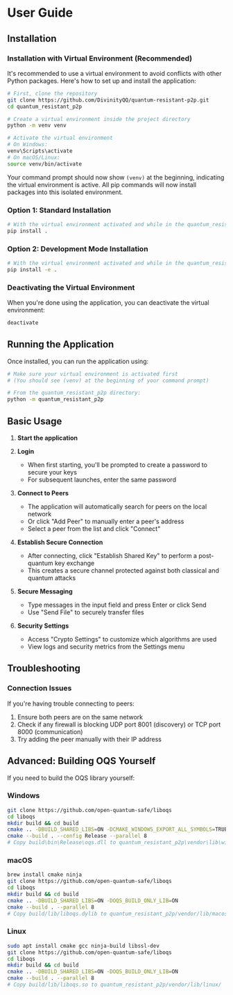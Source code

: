 # User Guide

## Installation

### Installation with Virtual Environment (Recommended)

It's recommended to use a virtual environment to avoid conflicts with other Python packages. Here's how to set up and install the application:

```bash
# First, clone the repository
git clone https://github.com/DivinityQQ/quantum-resistant-p2p.git
cd quantum_resistant_p2p

# Create a virtual environment inside the project directory
python -m venv venv

# Activate the virtual environment
# On Windows:
venv\Scripts\activate
# On macOS/Linux:
source venv/bin/activate
```

Your command prompt should now show `(venv)` at the beginning, indicating the virtual environment is active. All pip commands will now install packages into this isolated environment.

### Option 1: Standard Installation

```bash
# With the virtual environment activated and while in the quantum_resistant_p2p directory:
pip install .
```

### Option 2: Development Mode Installation

```bash
# With the virtual environment activated and while in the quantum_resistant_p2p directory:
pip install -e .
```

### Deactivating the Virtual Environment

When you're done using the application, you can deactivate the virtual environment:

```bash
deactivate
```

## Running the Application

Once installed, you can run the application using:

```bash
# Make sure your virtual environment is activated first
# (You should see (venv) at the beginning of your command prompt)

# From the quantum_resistant_p2p directory:
python -m quantum_resistant_p2p
```

## Basic Usage

1. **Start the application**

2. **Login**
   - When first starting, you'll be prompted to create a password to secure your keys
   - For subsequent launches, enter the same password

3. **Connect to Peers**
   - The application will automatically search for peers on the local network
   - Or click "Add Peer" to manually enter a peer's address
   - Select a peer from the list and click "Connect"

4. **Establish Secure Connection**
   - After connecting, click "Establish Shared Key" to perform a post-quantum key exchange
   - This creates a secure channel protected against both classical and quantum attacks

5. **Secure Messaging**
   - Type messages in the input field and press Enter or click Send
   - Use "Send File" to securely transfer files

6. **Security Settings**
   - Access "Crypto Settings" to customize which algorithms are used
   - View logs and security metrics from the Settings menu

## Troubleshooting

### Connection Issues

If you're having trouble connecting to peers:

1. Ensure both peers are on the same network
2. Check if any firewall is blocking UDP port 8001 (discovery) or TCP port 8000 (communication)
3. Try adding the peer manually with their IP address

## Advanced: Building OQS Yourself

If you need to build the OQS library yourself:

### Windows

```bash
git clone https://github.com/open-quantum-safe/liboqs
cd liboqs
mkdir build && cd build
cmake .. -DBUILD_SHARED_LIBS=ON -DCMAKE_WINDOWS_EXPORT_ALL_SYMBOLS=TRUE
cmake --build . --config Release --parallel 8
# Copy build\bin\Release\oqs.dll to quantum_resistant_p2p\vendor\lib\windows\
```

### macOS

```bash
brew install cmake ninja
git clone https://github.com/open-quantum-safe/liboqs
cd liboqs
mkdir build && cd build
cmake .. -DBUILD_SHARED_LIBS=ON -DOQS_BUILD_ONLY_LIB=ON
cmake --build . --parallel 8
# Copy build/lib/liboqs.dylib to quantum_resistant_p2p/vendor/lib/macos/
```

### Linux

```bash
sudo apt install cmake gcc ninja-build libssl-dev
git clone https://github.com/open-quantum-safe/liboqs
cd liboqs
mkdir build && cd build
cmake .. -DBUILD_SHARED_LIBS=ON -DOQS_BUILD_ONLY_LIB=ON
cmake --build . --parallel 8
# Copy build/lib/liboqs.so to quantum_resistant_p2p/vendor/lib/linux/
```